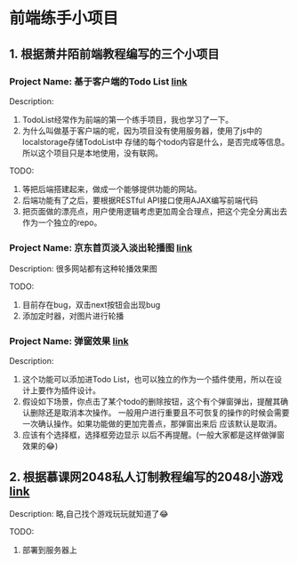 # 前端练手小项目

## 1. 根据萧井陌前端教程编写的三个小项目
### Project Name: 基于客户端的Todo List [link](https://github.com/eeechoo/TodoList)
Description:
1. TodoList经常作为前端的第一个练手项目，我也学习了一下。
2. 为什么叫做基于客户端的呢，因为项目没有使用服务器，使用了js中的localstorage存储TodoList中
存储的每个todo内容是什么，是否完成等信息。所以这个项目只是本地使用，没有联网。

TODO:
1. 等把后端搭建起来，做成一个能够提供功能的网站。
2. 后端功能有了之后，要根据RESTful API接口使用AJAX编写前端代码
3. 把页面做的漂亮点，用户使用逻辑考虑更加周全合理点，把这个完全分离出去作为一个独立的repo。


### Project Name: 京东首页淡入淡出轮播图 [link]()
Description:
很多网站都有这种轮播效果图

TODO:
1. 目前存在bug，双击next按钮会出现bug
2. 添加定时器，对图片进行轮播


### Project Name: 弹窗效果 [link]()
Description:
1. 这个功能可以添加进Todo List，也可以独立的作为一个插件使用，所以在设计上要作为插件设计。
2. 假设如下场景，你点击了某个todo的删除按钮，这个有个弹窗弹出，提醒其确认删除还是取消本次操作。
一般用户进行重要且不可恢复的操作的时候会需要一次确认操作。如果功能做的更加完善点，那弹窗出来后
应该默认是取消。
3. 应该有个选择框，选择框旁边显示 以后不再提醒。(一般大家都是这样做弹窗效果的:joy:)

## 2. 根据慕课网2048私人订制教程编写的2048小游戏 [link](https://github.com/eeechoo/DIY-2048-game)
Description:
略,自己找个游戏玩玩就知道了:joy:

TODO:
1. 部署到服务器上
